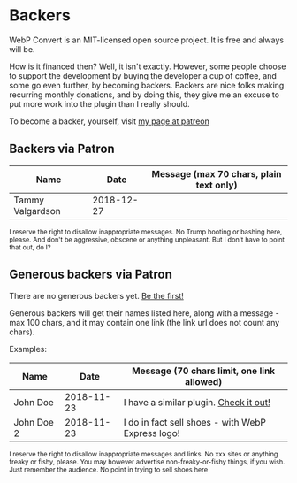 
# Backers

WebP Convert is an MIT-licensed open source project. It is free and always will be. 

How is it financed then? Well, it isn't exactly. However, some people choose to support the development by buying the developer a cup of coffee, and some go even further, by becoming backers. Backers are nice folks making recurring monthly donations, and by doing this, they give me an excuse to put more work into the plugin than I really should.

To become a backer, yourself, visit [my page at patreon](https://www.patreon.com/rosell)


## Backers via Patron

| Name                  | Date       | Message (max 70 chars, plain text only) |
| --------------------- | ---------- | ----------------------------------------------------------------------- |
| Tammy Valgardson      | 2018-12-27 |          |

<sub>I reserve the right to disallow inappropriate messages. No Trump hooting or bashing here, please. And don't be aggressive, obscene or anything unpleasant. But I don't have to point that out, do I?</sub>

## Generous backers via Patron

There are no generous backers yet. [Be the first!](https://www.patreon.com/rosell)

Generous backers will get their names listed here, along with a message - max 100 chars, and it may contain one link (the link url does not count any chars).

Examples:

| Name                  | Date       | Message (70 chars limit, one link allowed)     |
| --------------------- | ---------- | ----------------------------------------------------------------------- |
| John Doe              | 2018-11-23 | I have a similar plugin. <a href="https://example.com/plugin">Check it out!</a> |
| John Doe 2            | 2018-11-23 | I do in fact sell shoes - with WebP Express logo! |

<sub>
I reserve the right to disallow inappropriate messages and links. No xxx sites or anything freaky or fishy, please. You may however advertise non-freaky-or-fishy things, if you wish. Just remember the audience. No point in trying to sell shoes here</sub>
